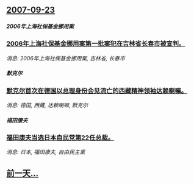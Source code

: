 ## [2007-09-23](/news/2007/09/23/index.md)

##### 2006年上海社保基金挪用案
### [2006年上海社保基金挪用案第一批案犯在吉林省长春市被宣判。](/news/2007/09/23/2006年上海社保基金挪用案第一批案犯在吉林省长春市被宣判.md)
_消息: 2006年上海社保基金挪用案, 吉林省, 长春市_

##### 默克尔
### [默克尔首次在德国以总理身份会见流亡的西藏精神领袖达赖喇嘛。](/news/2007/09/23/默克尔首次在德国以总理身份会见流亡的西藏精神领袖达赖喇嘛.md)
_消息: 德国, 西藏, 达赖喇嘛, 默克尔_

##### 福田康夫
### [福田康夫当选日本自民党第22任总裁。 ](/news/2007/09/23/福田康夫当选日本自民党第22任总裁.md)
_消息: 日本, 福田康夫, 自由民主黨_

## [前一天...](/news/2007/09/22/index.md)

